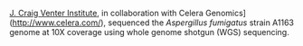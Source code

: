 [J. Craig Venter Institute](http://www.venterinstitute.org/), in collaboration with
Celera Genomics](http://www.celera.com/), sequenced the *Aspergillus fumigatus* strain A1163 
genome at 10X coverage using whole genome shotgun (WGS) sequencing.
